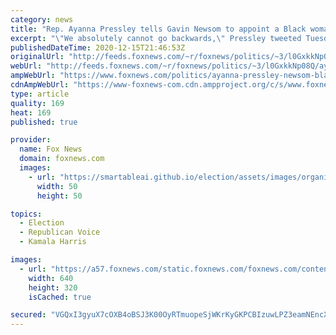 ```yaml
---
category: news
title: "Rep. Ayanna Pressley tells Gavin Newsom to appoint a Black woman to VP-elect Kamala Harris' Senate seat"
excerpt: "\"We absolutely cannot go backwards,\" Pressley tweeted Tuesday. \"With the election of @KamalaHarris to VP-elect, @CAgovernor must prioritize this leadership, perspective & representation in the vacated U.S. Senate seat & appoint a Black woman.\""
publishedDateTime: 2020-12-15T21:46:53Z
originalUrl: "http://feeds.foxnews.com/~r/foxnews/politics/~3/l0GxkkNp08Q/ayanna-pressley-newsom-black-woman-harris-senate"
webUrl: "http://feeds.foxnews.com/~r/foxnews/politics/~3/l0GxkkNp08Q/ayanna-pressley-newsom-black-woman-harris-senate"
ampWebUrl: "https://www.foxnews.com/politics/ayanna-pressley-newsom-black-woman-harris-senate.amp"
cdnAmpWebUrl: "https://www-foxnews-com.cdn.ampproject.org/c/s/www.foxnews.com/politics/ayanna-pressley-newsom-black-woman-harris-senate.amp"
type: article
quality: 169
heat: 169
published: true

provider:
  name: Fox News
  domain: foxnews.com
  images:
    - url: "https://smartableai.github.io/election/assets/images/organizations/foxnews.com-50x50.jpg"
      width: 50
      height: 50

topics:
  - Election
  - Republican Voice
  - Kamala Harris

images:
  - url: "https://a57.foxnews.com/static.foxnews.com/foxnews.com/content/uploads/2020/12/640/320/Karen-Bass-FOX.jpg?ve=1&tl=1"
    width: 640
    height: 320
    isCached: true

secured: "VGQxI3gyuX7cOXB4oBSJ3K00OyRTmuopeSjWKrKyGKPCBIzuwLPZ3eamNEncXpzyRBciw+hFX+vS8WhXSJBwm5ENZ3fhov0EitEfzUfvmdh1exfPlhK5iymwRhi2qqf7W2/aHQVlqU46xfEFcmaWnSBRJmuQG7cEQX7c1jhPyISQs/uo3ZPH66/J/WA01sLUXLbgit230lwaeFsaUVeccejhX2Ov3/wXUoqL2CBp1Xb4+qfjTk3COmWhyzJ1mDmjfL9MIIDWEd/mv/gl7erXZO12zpTN2Q16NoOJSgWhPyuo2xThuQWR8Q3PoE5VgAgwO5PKPoFZghEhGx3S0gK8M7UdW5h5e0EqB21zSXVGLVU=;AIIlCINLNGmKNCiAVgyI0g=="
---
```


